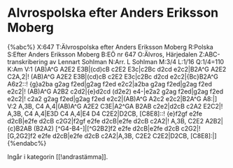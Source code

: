 # Alvrospolska efter Anders Eriksson Moberg

{%abc%}
X:647
T:Älvrospolska efter Anders Eriksson Moberg
R:Polska
S:Efter Anders Eriksson Moberg
B:EÖ nr 647
O:Älvros, Härjedalen
Z:ABC-transkribering av Lennart Sohlman
N:Arr. L Sohlman
M:3/4
L:1/16
Q:1/4=110
K:Am
V:1
(AB)A^G A2E2 E3B|(cd)cB c2E2 E3c|c2Bc d2cd e2c2|B2A^G A2E2 C2A,2|!
(AB)A^G A2E2 E3B|(cd)cB c2E2 E3c|c2Bc d2cd e2c2|{Bc}B2A^G A6z2::!
{g}a2ba g2ag f2ed|g2ag f2ed e2c2|a2ba g2ag f2ed|g2ag f2ed e2c2|!
(AB)A^G A2B2 c2d2|{e}d2cd (d2e2) e4-|e2a2 g2ag f2ed|g2ag f2ed e2c2|!
c2a2 g2ag f2ed|g2ag f2ed e2c2|(AB)A^G A2c2 e2c2|B2A^G A8:|]
V:2
A,3B, C4 A,4|(AB)A^G A2E2 C3E|A2^GA B2AB c2e2|d2cB c2A2 E2C2|!
A,3B, C4 A,4|E3D C4 A,4|E4 D4 C2E2|D2CB, [C8E8]::!
{e}f2gf e2fe d2cB|e2fe d2cB c2G2|f2gf e2fe d2cB|e2fe d2cB c2A2|!
A,3B, C2E2 A2B2|{c}B2AB (B2A2) [^G4-B4-]|[^G2B2]f2 e2fe d2cB|e2fe d2cB c2G2|!
[G,2G2]f2 e2fe d2cB|e2fe d2cB c2A2|A,3B, C2E2 C2E2|D2CB, [C8E8]:|] 
{%endabc%}

Ingår i kategorin [[!andrastämma]].
